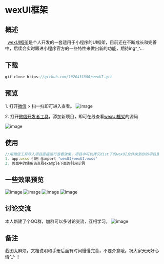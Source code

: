 # wexUI框架

## 概述
&nbsp;&nbsp;[wexUI框架](https://github.com/1020431880/wexUI.git)是个人开发的一套适用于小程序的UI框架，目前还在不断成长和完善中，后续会实时跟进小程序官方的一些特性来做出新的功能，期待ing^_^...

## 下载
```js
git clone https://github.com/1020431880/wexUI.git
```

## 预览
1.&nbsp;打开[微信](https://weixin.qq.com/) > 扫一扫即可进入查看。
![image](http://i2.bvimg.com/638261/757a20b8cd8ca493t.jpg)<br/>

2.&nbsp;打开[微信开发者工具](https://mp.weixin.qq.com/debug/wxadoc/dev/devtools/download.html)，添加新项目，即可在线查看[wexUI框架](https://github.com/1020431880/wexUI.git)的源码

![image](http://i2.bvimg.com/638261/8c3ff030bb804257t.jpg)


## 使用
``` js
//用微信工具导入项目直接运行查看效果，项目中可以拷贝dist下的wexUI文件夹到你的项目里
1. app.wxss 引用 @import "wexUI/wexUI.wxss"
2. 页面中的使用请查看example下面的引用示例
```

## 一些效果预览
![image](http://i2.bvimg.com/638261/f716b9998934d93et.jpg)
![image](http://i2.bvimg.com/638261/91eaadf6d276376ft.jpg)
![image](http://i2.bvimg.com/638261/94e4bf2cbd0a354et.jpg)
![image](http://i2.bvimg.com/638261/726f795d6e8d4f11t.jpg)


## 讨论交流
本人新建了个QQ群，加群可以多讨论交流，互相学习。
![image](http://i2.bvimg.com/638261/d7973da7f4e04f75t.jpg)

## 备注
截图太麻烦，文档说明和手册后面有时间慢慢完善，不要介意哦，祝大家天天好心情^_^ ！



